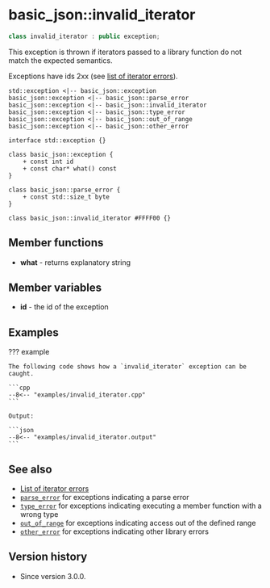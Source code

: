 # basic_json::invalid_iterator

```cpp
class invalid_iterator : public exception;
```

This exception is thrown if iterators passed to a library function do not match the expected semantics.

Exceptions have ids 2xx (see [list of iterator errors](../../home/exceptions.md#iterator-errors)).

```plantuml
std::exception <|-- basic_json::exception
basic_json::exception <|-- basic_json::parse_error
basic_json::exception <|-- basic_json::invalid_iterator
basic_json::exception <|-- basic_json::type_error
basic_json::exception <|-- basic_json::out_of_range
basic_json::exception <|-- basic_json::other_error

interface std::exception {}

class basic_json::exception {
    + const int id
    + const char* what() const
}

class basic_json::parse_error {
    + const std::size_t byte
}

class basic_json::invalid_iterator #FFFF00 {}
```

## Member functions

- **what** - returns explanatory string

## Member variables

- **id** - the id of the exception

## Examples

??? example

    The following code shows how a `invalid_iterator` exception can be caught.
    
    ```cpp
    --8<-- "examples/invalid_iterator.cpp"
    ```
    
    Output:
    
    ```json
    --8<-- "examples/invalid_iterator.output"
    ```

## See also

- [List of iterator errors](../../home/exceptions.md#iterator-errors)
- [`parse_error`](parse_error.md) for exceptions indicating a parse error
- [`type_error`](type_error.md) for exceptions indicating executing a member function with a wrong type
- [`out_of_range`](out_of_range.md) for exceptions indicating access out of the defined range
- [`other_error`](other_error.md) for exceptions indicating other library errors

## Version history

- Since version 3.0.0.
